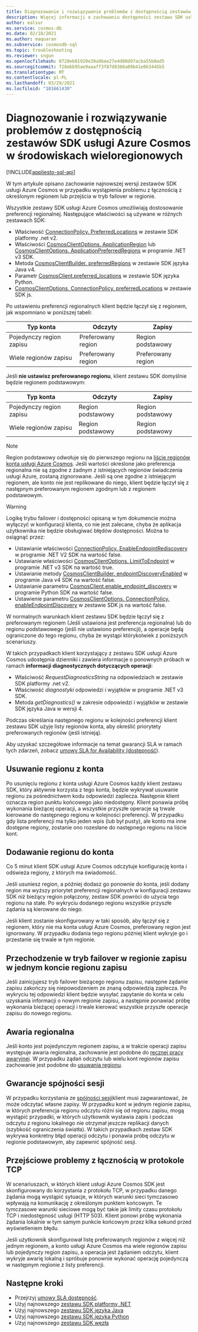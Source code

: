 ```yaml
---
title: Diagnozowanie i rozwiązywanie problemów z dostępnością zestawów SDK usługi Azure Cosmos w środowiskach wieloregionowych
description: Więcej informacji o zachowaniu dostępności zestawu SDK usługi Azure Cosmos w przypadku korzystania z wielu środowisk regionalnych.
author: ealsur
ms.service: cosmos-db
ms.date: 02/18/2021
ms.author: maquaran
ms.subservice: cosmosdb-sql
ms.topic: troubleshooting
ms.reviewer: sngun
ms.openlocfilehash: 0720eb01920e39a9bee27e4d00d97acba55b0ad5
ms.sourcegitcommit: f28ebb95ae9aaaff3f87d8388a09b41e0b3445b5
ms.translationtype: MT
ms.contentlocale: pl-PL
ms.lasthandoff: 03/29/2021
ms.locfileid: "101661430"
---
```

# <a name="diagnose-and-troubleshoot-the-availability-of-azure-cosmos-sdks-in-multiregional-environments"></a>Diagnozowanie i rozwiązywanie problemów z dostępnością zestawów SDK usługi Azure Cosmos w środowiskach wieloregionowych
[!INCLUDE[appliesto-sql-api](includes/appliesto-sql-api.md)]

W tym artykule opisano zachowanie najnowszej wersji zestawów SDK usługi Azure Cosmos w przypadku wystąpienia problemu z łącznością z określonym regionem lub przejścia w tryb failover w regionie.

Wszystkie zestawy SDK usługi Azure Cosmos umożliwiają dostosowanie preferencji regionalnej. Następujące właściwości są używane w różnych zestawach SDK:

* Właściwość [ConnectionPolicy. PreferredLocations](/dotnet/api/microsoft.azure.documents.client.connectionpolicy.preferredlocations) w zestawie SDK platformy .net v2.
* Właściwości [CosmosClientOptions. ApplicationRegion](/dotnet/api/microsoft.azure.cosmos.cosmosclientoptions.applicationregion) lub [CosmosClientOptions. ApplicationPreferredRegions](/dotnet/api/microsoft.azure.cosmos.cosmosclientoptions.applicationpreferredregions) w programie .NET v3 SDK.
* Metoda [CosmosClientBuilder. preferredRegions](/java/api/com.azure.cosmos.cosmosclientbuilder.preferredregions) w zestawie SDK języka Java v4.
* Parametr [CosmosClient.preferred_locations](/python/api/azure-cosmos/azure.cosmos.cosmos_client.cosmosclient) w zestawie SDK języka Python.
* [CosmosClientOptions. ConnectionPolicy. preferredLocations](/javascript/api/@azure/cosmos/connectionpolicy#preferredlocations) w zestawie SDK js.

Po ustawieniu preferencji regionalnych klient będzie łączył się z regionem, jak wspomniano w poniższej tabeli:

|Typ konta |Odczyty |Zapisy |
|------------------------|--|--|
| Pojedynczy region zapisu | Preferowany region | Region podstawowy  |
| Wiele regionów zapisu | Preferowany region | Preferowany region  |

Jeśli **nie ustawisz preferowanego regionu**, klient zestawu SDK domyślnie będzie regionem podstawowym:

|Typ konta |Odczyty |Zapisy |
|------------------------|--|--|
| Pojedynczy region zapisu | Region podstawowy | Region podstawowy |
| Wiele regionów zapisu | Region podstawowy  | Region podstawowy  |

> [!NOTE]
> Region podstawowy odwołuje się do pierwszego regionu na [liście regionów konta usługi Azure Cosmos](distribute-data-globally.md).
> Jeśli wartości określone jako preferencja regionalna nie są zgodne z żadnym z istniejących regionów świadczenia usługi Azure, zostaną zignorowane. Jeśli są one zgodne z istniejącym regionem, ale konto nie jest replikowane do niego, klient będzie łączył się z następnym preferowanym regionem zgodnym lub z regionem podstawowym.

> [!WARNING]
> Logikę trybu failover i dostępności opisaną w tym dokumencie można wyłączyć w konfiguracji klienta, co nie jest zalecane, chyba że aplikacja użytkownika nie będzie obsługiwać błędów dostępności. Można to osiągnąć przez:
>
> * Ustawianie właściwości [ConnectionPolicy. EnableEndpointRediscovery](/dotnet/api/microsoft.azure.documents.client.connectionpolicy.enableendpointdiscovery) w programie .NET V2 SDK na wartość false.
> * Ustawianie właściwości [CosmosClientOptions. LimitToEndpoint](/dotnet/api/microsoft.azure.cosmos.cosmosclientoptions.limittoendpoint) w programie .NET v3 SDK na wartość true.
> * Ustawianie metody [CosmosClientBuilder. endpointDiscoveryEnabled](/java/api/com.azure.cosmos.cosmosclientbuilder.endpointdiscoveryenabled) w programie Java v4 SDK na wartość false.
> * Ustawianie parametru [CosmosClient.enable_endpoint_discovery](/python/api/azure-cosmos/azure.cosmos.cosmos_client.cosmosclient) w programie Python SDK na wartość false.
> * Ustawienie parametru [CosmosClientOptions. ConnectionPolicy. enableEndpointDiscovery](/javascript/api/@azure/cosmos/connectionpolicy#enableEndpointDiscovery) w zestawie SDK js na wartość false.

W normalnych warunkach klient zestawu SDK będzie łączył się z preferowanym regionem (Jeśli ustawiona jest preferencja regionalna) lub do regionu podstawowego (jeśli nie ustawiono preferencji), a operacje będą ograniczone do tego regionu, chyba że wystąpi którykolwiek z poniższych scenariuszy.

W takich przypadkach klient korzystający z zestawu SDK usługi Azure Cosmos udostępnia dzienniki i zawiera informacje o ponownych próbach w ramach **informacji diagnostycznych dotyczących operacji**:

* Właściwość *RequestDiagnosticsString* na odpowiedziach w zestawie SDK platformy .net v2.
* Właściwość *diagnostyki* odpowiedzi i wyjątków w programie .NET v3 SDK.
* Metoda *getDiagnostics()* w zakresie odpowiedzi i wyjątków w zestawie SDK języka Java w wersji 4.

Podczas określania następnego regionu w kolejności preferencji klient zestawu SDK użyje listy regionów konta, aby określić priorytety preferowanych regionów (jeśli istnieją).

Aby uzyskać szczegółowe informacje na temat gwarancji SLA w ramach tych zdarzeń, zobacz [umowy SLA for Availability (dostępność](high-availability.md#slas-for-availability)).

## <a name="removing-a-region-from-the-account"></a><a id="remove-region"></a>Usuwanie regionu z konta

Po usunięciu regionu z konta usługi Azure Cosmos każdy klient zestawu SDK, który aktywnie korzysta z tego konta, będzie wykrywał usuwanie regionu za pośrednictwem kodu odpowiedzi zaplecza. Następnie klient oznacza region punktu końcowego jako niedostępny. Klient ponawia próbę wykonania bieżącej operacji, a wszystkie przyszłe operacje są trwale kierowane do następnego regionu w kolejności preferencji. W przypadku gdy lista preferencji ma tylko jeden wpis (lub był pusty), ale konto ma inne dostępne regiony, zostanie ono rozesłane do następnego regionu na liście kont.

## <a name="adding-a-region-to-an-account"></a>Dodawanie regionu do konta

Co 5 minut klient SDK usługi Azure Cosmos odczytuje konfigurację konta i odświeża regiony, z których ma świadomość.

Jeśli usuniesz region, a później dodasz go ponownie do konta, jeśli dodany region ma wyższy priorytet preferencji regionalnych w konfiguracji zestawu SDK niż bieżący region połączony, zestaw SDK powróci do użycia tego regionu na stałe. Po wykryciu dodanego regionu wszystkie przyszłe żądania są kierowane do niego.

Jeśli klient zostanie skonfigurowany w taki sposób, aby łączył się z regionem, który nie ma konta usługi Azure Cosmos, preferowany region jest ignorowany. W przypadku dodania tego regionu później klient wykryje go i przestanie się trwale w tym regionie.

## <a name="fail-over-the-write-region-in-a-single-write-region-account"></a><a id="manual-failover-single-region"></a>Przechodzenie w tryb failover w regionie zapisu w jednym koncie regionu zapisu

Jeśli zainicjujesz tryb failover bieżącego regionu zapisu, następne żądanie zapisu zakończy się niepowodzeniem ze znaną odpowiedzią zaplecza. Po wykryciu tej odpowiedzi klient będzie wysyłać zapytanie do konta w celu uzyskania informacji o nowym regionie zapisu, a następnie ponawiać próbę wykonania bieżącej operacji i trwale kierować wszystkie przyszłe operacje zapisu do nowego regionu.

## <a name="regional-outage"></a>Awaria regionalna

Jeśli konto jest pojedynczym regionem zapisu, a w trakcie operacji zapisu występuje awaria regionalna, zachowanie jest podobne do [ręcznej pracy awaryjnej](#manual-failover-single-region). W przypadku żądań odczytu lub wielu kont regionów zapisu zachowanie jest podobne do [usuwania regionu](#remove-region).

## <a name="session-consistency-guarantees"></a>Gwarancje spójności sesji

W przypadku korzystania ze [spójności sesji](consistency-levels.md#guarantees-associated-with-consistency-levels)klient musi zagwarantować, że może odczytać własne zapisy. W przypadku kont w jednym regionie zapisu, w których preferencja regionu odczytu różni się od regionu zapisu, mogą wystąpić przypadki, w których użytkownik wystawia zapis i podczas odczytu z regionu lokalnego nie otrzymał jeszcze replikacji danych (szybkość ograniczenia światła). W takich przypadkach zestaw SDK wykrywa konkretny błąd operacji odczytu i ponawia próbę odczytu w regionie podstawowym, aby zapewnić spójność sesji.

## <a name="transient-connectivity-issues-on-tcp-protocol"></a>Przejściowe problemy z łącznością w protokole TCP

W scenariuszach, w których klient usługi Azure Cosmos SDK jest skonfigurowany do korzystania z protokołu TCP, w przypadku danego żądania mogą wystąpić sytuacje, w których warunki sieci tymczasowo wpływają na komunikację z określonym punktem końcowym. Te tymczasowe warunki sieciowe mogą być takie jak limity czasu protokołu TCP i niedostępność usługi (HTTP 503). Klient ponowi próbę wykonania żądania lokalnie w tym samym punkcie końcowym przez kilka sekund przed wyświetleniem błędu.

Jeśli użytkownik skonfigurował listę preferowanych regionów z więcej niż jednym regionem, a konto usługi Azure Cosmos ma wiele regionów zapisu lub pojedynczy region zapisu, a operacja jest żądaniem odczytu, klient wykryje awarię lokalną i spróbuje ponownie wykonać operację pojedynczą w następnym regionie z listy preferencji.

## <a name="next-steps"></a>Następne kroki

* Przejrzyj [umowy SLA dostępność](high-availability.md#slas-for-availability).
* Użyj najnowszego [zestawu SDK platformy .NET](sql-api-sdk-dotnet-standard.md)
* Użyj najnowszego [zestawu SDK języka Java](sql-api-sdk-java-v4.md)
* Użyj najnowszego [zestawu SDK języka Python](sql-api-sdk-python.md)
* Użyj najnowszego [zestawu SDK węzła](sql-api-sdk-node.md)
